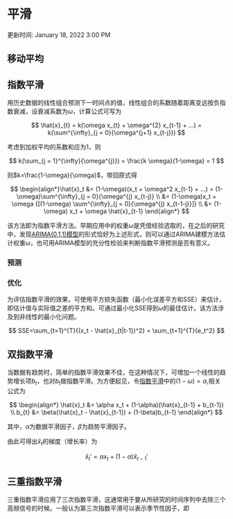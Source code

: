 # 平滑

更新时间: January 18, 2022 3:00 PM

## 移动平均

## 指数平滑

用历史数据的线性组合预测下一时间点的值，线性组合的系数随着距离变远按负指数衰减，设衰减系数为$\omega$，计算公式可写为

$$
\hat{x}_{t} = k(\omega x_{t} + \omega^{2} x_{t-1} + ...) = k(\sum^{\infty}_{j = 0}{\omega^{j+1} x_{t-j}})
$$

考虑到加权平均的系数和应为1，则

$$
k(\sum_{j = 1}^{\infty}{\omega^{j}}) = \frac{k \omega}{1-\omega} = 1
$$

则$k=\frac{1-\omega}{\omega}$，带回原式得

$$
\begin{align*}\hat{x}_t &= (1-\omega)(x_t + \omega^2 x_{t-1} + ...) = (1-\omega)\sum^{\infty}_{j = 0}{\omega^{j} x_{t-j}}  \\ &= (1-\omega)x_t + \omega {[(1-\omega) \sum^{\infty}_{j = 0}{\omega^{j} x_{t-1-j}}]} \\ &= (1-\omega) x_t + \omega \hat{x}_{t-1} \end{align*}
$$

该方法即为指数平滑方法。早期应用中的权重$\omega$是凭借经验选取的，在之后的研究中，发现[ARIMA(0,1,1)模型](https://www.notion.so/ARIMA-fb99f61e45514da494db1f451938679b)的形式恰好为上述形式，则可以通过ARIMA建模方法估计权重$\omega$，也可用ARIMA模型的充分性检验来判断指数平滑预测是否有意义。

### 预测

### 优化

为评估指数平滑的效果，可使用平方损失函数（最小化误差平方和SSE）来估计，即估计值与实际值之差的平方和。可通过最小化SSE得到$\omega$的最佳估计。该方法涉及到非线性的最小化问题。

$$
SSE=\sum_{t=1}^{T}{(x_t - \hat{x}_{t|t-1})^2} = \sum_{t=1}^{T}{e_t^2}
$$

## 双指数平滑

当数据有趋势时，简单的指数平滑效果不佳，在这种情况下，可增加一个线性的趋势增长项$b_t$，也对$b_t$做指数平滑。为方便起见，令[指数平滑](https://www.notion.so/1e3897bf6dd84d76a92d50b404d4fa3f)中的$(1-\omega) = \alpha$,相关公式为

$$
\begin{align*} \hat{x}_t &= \alpha x_t + (1-\alpha)(\hat{x}_{t-1} + b_{t-1}) \\ b_{t} &= \beta(\hat{x}_t - \hat{x}_{t-1}) + (1-\beta)b_{t-1} \end{align*}
$$

其中，$\alpha$为数据平滑因子，$\beta$为趋势平滑因子。

由此可得出$\hat{x}_t$的梯度（增长率）为

$$
\hat{x}_t' = \alpha x_t + (1-\alpha) \hat{x}_{t-1}'
$$

## 三重指数平滑

三重指数平滑应用了三次指数平滑，这通常用于要从所研究的时间序列中去除三个高频信号的时候。一般认为第三次指数平滑可以表示季节性因子，即